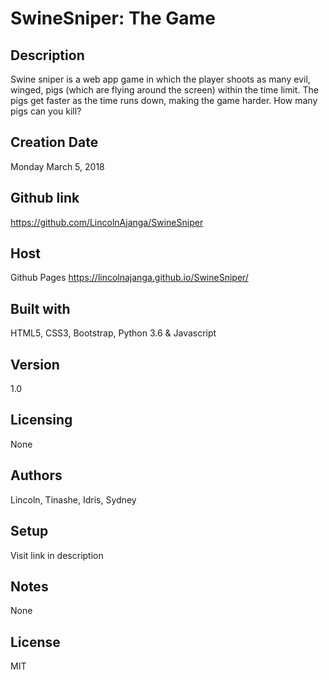# SwineSniper: The Game

## Description
Swine sniper is a web app game in which the player shoots as many evil, winged, pigs (which are flying around the screen) within the time limit. The pigs get faster as the time runs down, making the game harder.
How many pigs can you kill?

## Creation Date
Monday March 5, 2018

## Github link
https://github.com/LincolnAjanga/SwineSniper

## Host
Github Pages
https://lincolnajanga.github.io/SwineSniper/

## Built with
HTML5, CSS3, Bootstrap, Python 3.6 & Javascript

## Version
1.0

## Licensing
None

## Authors
Lincoln, Tinashe, Idris, Sydney

## Setup
Visit link in description

## Notes
None

## License
MIT
